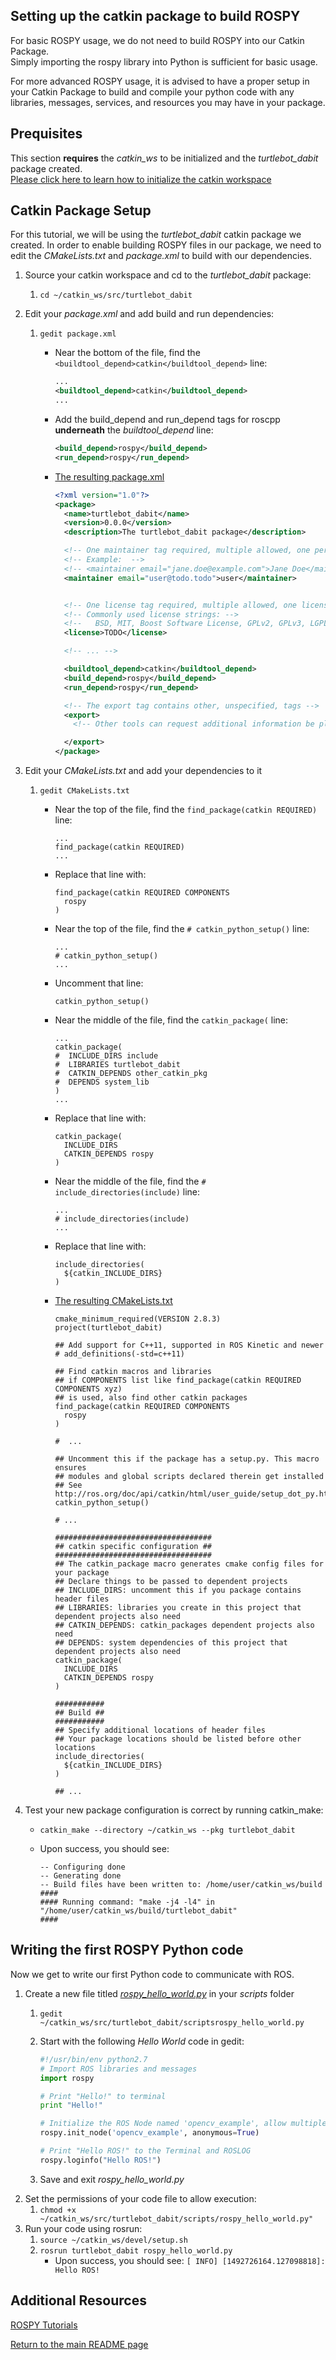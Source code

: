 ## Setting up the catkin package to build ROSPY
For basic ROSPY usage, we do not need to build ROSPY into our Catkin Package.  
Simply importing the rospy library into Python is sufficient for basic usage.  

For more advanced ROSPY usage, it is advised to have a proper setup in your Catkin Package to build and compile your python code with any libraries, messages, services, and resources you may have in your package.  

## Prequisites
This section **requires** the *catkin_ws* to be initialized and the *turtlebot_dabit* package created.  
[Please click here to learn how to initialize the catkin workspace](08-Catkin_Workspace.md)


## Catkin Package Setup
For this tutorial, we will be using the *turtlebot_dabit* catkin package we created.
In order to enable building ROSPY files in our package, we need to edit the *CMakeLists.txt* and *package.xml* to build with our dependencies.
1. Source your catkin workspace and cd to the *turtlebot_dabit* package:
    1. `cd ~/catkin_ws/src/turtlebot_dabit`
2. Edit your *package.xml* and add build and run dependencies:
    1. `gedit package.xml`
        * Near the bottom of the file, find the `<buildtool_depend>catkin</buildtool_depend>` line:

            ```xml
            ...
            <buildtool_depend>catkin</buildtool_depend>
            ...
            ```

        * Add the build_depend and run_depend tags for roscpp **underneath** the *buildtool_depend* line:

            ```xml
            <build_depend>rospy</build_depend>
            <run_depend>rospy</run_depend>
            ```

        * [The resulting package.xml](/Setup/catkin_ws/src/turtlebot_dabit/package.xml)

            ```xml
            <?xml version="1.0"?>
            <package>
              <name>turtlebot_dabit</name>
              <version>0.0.0</version>
              <description>The turtlebot_dabit package</description>

              <!-- One maintainer tag required, multiple allowed, one person per tag -->
              <!-- Example:  -->
              <!-- <maintainer email="jane.doe@example.com">Jane Doe</maintainer> -->
              <maintainer email="user@todo.todo">user</maintainer>


              <!-- One license tag required, multiple allowed, one license per tag -->
              <!-- Commonly used license strings: -->
              <!--   BSD, MIT, Boost Software License, GPLv2, GPLv3, LGPLv2.1, LGPLv3 -->
              <license>TODO</license>

              <!-- ... -->

              <buildtool_depend>catkin</buildtool_depend>
              <build_depend>rospy</build_depend>
              <run_depend>rospy</run_depend>

              <!-- The export tag contains other, unspecified, tags -->
              <export>
                <!-- Other tools can request additional information be placed here -->

              </export>
            </package>
            ```

3. Edit your *CMakeLists.txt* and add your dependencies to it
    1. `gedit CMakeLists.txt`
        * Near the top of the file, find the `find_package(catkin REQUIRED)` line:

            ```
            ...
            find_package(catkin REQUIRED)
            ...
            ```

        * Replace that line with:

            ```
            find_package(catkin REQUIRED COMPONENTS
              rospy
            )
            ```
            
        * Near the top of the file, find the `# catkin_python_setup()` line:
        
            ```
            ...
            # catkin_python_setup()
            ...
            ```

        * Uncomment that line:
        
            ```
            catkin_python_setup()
            ```

        * Near the middle of the file, find the `catkin_package(` line:

            ```
            ...
            catkin_package(
            #  INCLUDE_DIRS include
            #  LIBRARIES turtlebot_dabit
            #  CATKIN_DEPENDS other_catkin_pkg
            #  DEPENDS system_lib
            )
            ...
            ```

        * Replace that line with:

            ```
            catkin_package(
              INCLUDE_DIRS
              CATKIN_DEPENDS rospy
            )
            ```


        * Near the middle of the file, find the `# include_directories(include)` line:
 
            ```
            ...
            # include_directories(include)
            ...
            ```
 
        * Replace that line with:
 
            ```
            include_directories(
              ${catkin_INCLUDE_DIRS}
            )
            ```

        * [The resulting CMakeLists.txt](/Setup/catkin_ws/src/turtlebot_dabit/CMakeLists.txt)
 
            ```
            cmake_minimum_required(VERSION 2.8.3)
            project(turtlebot_dabit)
       
            ## Add support for C++11, supported in ROS Kinetic and newer
            # add_definitions(-std=c++11)
       
            ## Find catkin macros and libraries
            ## if COMPONENTS list like find_package(catkin REQUIRED COMPONENTS xyz)
            ## is used, also find other catkin packages
            find_package(catkin REQUIRED COMPONENTS
              rospy
            )
       
            #  ...
       
            ## Uncomment this if the package has a setup.py. This macro ensures
            ## modules and global scripts declared therein get installed
            ## See http://ros.org/doc/api/catkin/html/user_guide/setup_dot_py.html
            catkin_python_setup()

            # ...

            ###################################
            ## catkin specific configuration ##
            ###################################
            ## The catkin_package macro generates cmake config files for your package
            ## Declare things to be passed to dependent projects
            ## INCLUDE_DIRS: uncomment this if you package contains header files
            ## LIBRARIES: libraries you create in this project that dependent projects also need
            ## CATKIN_DEPENDS: catkin_packages dependent projects also need
            ## DEPENDS: system dependencies of this project that dependent projects also need
            catkin_package(
              INCLUDE_DIRS
              CATKIN_DEPENDS rospy
            )
       
            ###########
            ## Build ##
            ###########
            ## Specify additional locations of header files
            ## Your package locations should be listed before other locations
            include_directories(
              ${catkin_INCLUDE_DIRS}
            )
       
            ## ...
            ```
 
4. Test your new package configuration is correct by running catkin_make:
    * `catkin_make --directory ~/catkin_ws --pkg turtlebot_dabit`
    * Upon success, you should see:
 
        ```
        -- Configuring done
        -- Generating done
        -- Build files have been written to: /home/user/catkin_ws/build
        ####
        #### Running command: "make -j4 -l4" in "/home/user/catkin_ws/build/turtlebot_dabit"
        ####
        ```
 
## Writing the first ROSPY Python code
Now we get to write our first Python code to communicate with ROS.  
1. Create a new file titled [*rospy_hello_world.py*](/Setup/catkin_ws/src/turtlebot_dabit/scripts/rospy_hello_world.py) in your *scripts* folder
    1. `gedit ~/catkin_ws/src/turtlebot_dabit/scriptsrospy_hello_world.py`
    2. Start with the following *Hello World* code in gedit:
 
        ```python
        #!/usr/bin/env python2.7
        # Import ROS libraries and messages
        import rospy

        # Print "Hello!" to terminal
        print "Hello!"

        # Initialize the ROS Node named 'opencv_example', allow multiple nodes to be run with this name
        rospy.init_node('opencv_example', anonymous=True)

        # Print "Hello ROS!" to the Terminal and ROSLOG
        rospy.loginfo("Hello ROS!")
        ```
 
    3. Save and exit *rospy_hello_world.py*
2. Set the permissions of your code file to allow execution:
    1. `chmod +x ~/catkin_ws/src/turtlebot_dabit/scripts/rospy_hello_world.py"`
3. Run your code using rosrun:
    1. `source ~/catkin_ws/devel/setup.sh`
    2. `rosrun turtlebot_dabit rospy_hello_world.py`
        * Upon success, you should see: `[ INFO] [1492726164.127098818]: Hello ROS!`


## Additional Resources
[ROSPY Tutorials](http://wiki.ros.org/rospy_tutorials)  



[Return to the main README page](/README.md)

